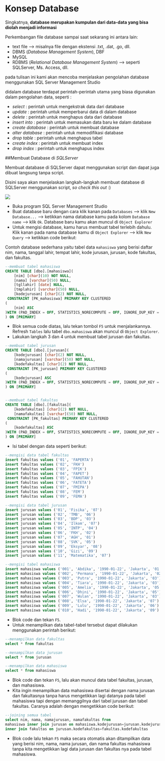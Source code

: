 # Konsep Database

Singkatnya, **database merupakan kumpulan dari data-data yang bisa diolah menjadi informasi**

Perkembangan file database sampai saat sekarang ini antara lain:
* text file --> misalnya file dengan ekstensi .txt, .dat, .go, dll.
* DBMS (*Database Management System*), DBF
* MySQL
* RDBMS (*Relational Database Management System*) --> seperti SQLServer, Ms. Access, dll.

pada tulisan ini kami akan mencoba menjelaskan pengolahan database menggunakan SQL Server Management Studio

didalam database terdapat perintah-perintah utama yang biasa digunakan dalam pengolahan data, seperti :
  - *select*          : perintah untuk mengekstrak data dari database
  - *update*          : perintah untuk memperbarui data di dalam database
  - *delete*          : perintah untuk menghapus data dari database
  - *insert into*     : perintah untuk memasukan data baru ke dalam database
  - *create database* : perintah untuk membuat database 
  - *alter database*  : perintah untuk memodifikasi database
  - *drop table*      : perintah untuk menghapus tabel
  - *create index*    : perintah untuk membuat index
  - *drop index*      : perintah untuk menghapus index
  
##Membuat Database di *SQLServer*

Membuat database di SQLServer dapat menggunakan script dan dapat juga dibuat langsung tanpa script.

Disini saya akan menjelaskan langkah-langkah membuat database di SQLServer menggunakan script, *so check this out* :)


![](http://gibraltardatabases.com/images/databases.jpg)

* Buka program SQL Server Management Studio
* Buat database baru dengan cara klik kanan pada `Databases` --> klik `New Database...` --> ketikkan nama database kamu pada kolom `Database name` --> klik `Ok`. Database baru kamu akan muncul di `Object Explorer`
* Untuk mengisi database, kamu harus membuat tabel terlebih dahulu. Klik kanan pada nama database kamu di `Object Explorer` --> klik `New Query` --> ketikkan code berikut:

Contoh database sederhana yaitu tabel data `mahasiswa` yang berisi daftar nim, nama, tanggal lahir, tempat lahir, kode jurusan, jurusan, kode fakultas, dan fakultas.

```sql
--membuat tabel mahasiswa
CREATE TABLE [dbo].[mahasiswa](
	[nim] [char](10) NOT NULL,
	[nama] [varchar](50) NULL,
	[tgllahir] [date] NULL,
	[tmplahir] [varchar](50) NULL,
	[kodejurusan] [char](2) NOT NULL,
 CONSTRAINT [PK_mahasiswa] PRIMARY KEY CLUSTERED 
(
	[nim] ASC
)WITH (PAD_INDEX = OFF, STATISTICS_NORECOMPUTE = OFF, IGNORE_DUP_KEY = OFF, ALLOW_ROW_LOCKS = ON, ALLOW_PAGE_LOCKS = ON) ON [PRIMARY]
) ON [PRIMARY]
```

* Blok semua code diatas, lalu tekan tombol `F5` untuk menjalankannya. Refresh `Tables` lalu tabel `dbo.mahasiswa` akan muncul di `Object Explorer`.
* Lakukan langkah 3 dan 4 untuk membuat tabel jurusan dan fakultas.


```sql
--membuat tabel jurusan
CREATE TABLE [dbo].[jurusan](
	[kodejurusan] [char](2) NOT NULL,
	[namajurusan] [varchar](50) NOT NULL,
	[kodefakultas] [char](2) NOT NULL,
 CONSTRAINT [PK_jurusan] PRIMARY KEY CLUSTERED 
(
	[kodejurusan] ASC
)WITH (PAD_INDEX = OFF, STATISTICS_NORECOMPUTE = OFF, IGNORE_DUP_KEY = OFF, ALLOW_ROW_LOCKS = ON, ALLOW_PAGE_LOCKS = ON) ON [PRIMARY]
) ON [PRIMARY]


--membuat tabel fakultas
CREATE TABLE [dbo].[fakultas](
	[kodefakultas] [char](2) NOT NULL,
	[namafakultas] [varchar](50) NOT NULL,
 CONSTRAINT [PK_fakultas] PRIMARY KEY CLUSTERED 
(
	[kodefakultas] ASC
)WITH (PAD_INDEX = OFF, STATISTICS_NORECOMPUTE = OFF, IGNORE_DUP_KEY = OFF, ALLOW_ROW_LOCKS = ON, ALLOW_PAGE_LOCKS = ON) ON [PRIMARY]
) ON [PRIMARY]
```

* Isi tabel dengan data seperti berikut:

```sql
--mengisi data tabel fakultas
insert fakultas values ('01', 'FAPERTA')
insert fakultas values ('02', 'FKH')
insert fakultas values ('03', 'FPIK')
insert fakultas values ('04', 'FAPET')
insert fakultas values ('05', 'FAHUTAN')
insert fakultas values ('06', 'FATETA')
insert fakultas values ('07', 'FMIPA')
insert fakultas values ('08', 'FEM')
insert fakultas values ('09', 'FEMA')

--mengisi data tabel jurusan
insert jurusan values ('01', 'Fisika', '07')
insert jurusan values ('02', 'TMB', '06')
insert jurusan values ('03', 'BDP', '03')
insert jurusan values ('04', 'Ilkom', '07')
insert jurusan values ('05', 'INTP', '04')
insert jurusan values ('06', 'FKH', '02')
insert jurusan values ('07', 'AGH', '01')
insert jurusan values ('08', 'SVK', '05')
insert jurusan values ('09', 'Eksyar', '08')
insert jurusan values ('10', 'Gizi', '09')
insert jurusan values ('11', 'Matematika', '07')

--mengisi tabel mahasiswa
insert mahasiswa values ('001', 'Abdika', '1990-01-22', 'Jakarta', '01')
insert mahasiswa values ('002', 'Permana', '1990-01-22', 'Jakarta', '02')
insert mahasiswa values ('003', 'Putra', '1990-01-22', 'Jakarta', '03')
insert mahasiswa values ('004', 'Tiara', '1990-01-22', 'Jakarta', '03')
insert mahasiswa values ('005', 'Amelia', '1990-01-22', 'Jakarta', '05')
insert mahasiswa values ('006', 'Dhini', '1990-01-22', 'Jakarta', '05')
insert mahasiswa values ('007', 'Wulan', '1990-01-22', 'Jakarta', '03')
insert mahasiswa values ('008', 'Elsa', '1990-01-22', 'Jakarta', '07')
insert mahasiswa values ('009', 'Lulu', '1990-01-22', 'Jakarta', '06')
insert mahasiswa values ('010', 'Hadi', '1990-01-22', 'Jakarta', '09')
```

* Blok code dan tekan `F5`.
* Untuk menampilkan data tabel-tabel tersebut dapat dilakukan menggunakan perintah berikut:

```sql
--menampilkan data fakultas
select * from fakultas

--menampilkan data jurusan
select * from jurusan

--menampilkan data mahasiswa
select * from mahasiswa
```

* Blok code dan tekan `F5`, lalu akan muncul data tabel fakultas, jurusan, dan mahasiswa.
* Kita ingin menampilkan data mahasiswa disertai dengan nama jurusan dan fakultasnya tanpa harus mengetikkan lagi datanya pada tabel mahasiswa tapi dengan memanggilnya dari tabel jurusan dan tabel fakultas. Caranya adalah dengan mengetikkan code berikut:

```sql
--joining semua tabel
select nim, nama, namajurusan, namafakultas from 
mahasiswa inner join jurusan on mahasiswa.kodejurusan=jurusan.kodejurusan
inner join fakultas on jurusan.kodefakultas=fakultas.kodefakultas
```

* Blok code lalu tekan `F5` maka secara otomatis akan ditampilkan data yang berisi nim, nama, nama jurusan, dan nama fakultas mahasiswa tanpa kita mengetikkan lagi data jurusan dan fakultas nya pada tabel mahasiswa.

  
  
